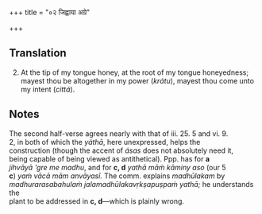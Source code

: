 +++
title = "०२ जिह्वाया अग्रे"

+++
## Translation
2. At the tip of my tongue honey, at the root of my tongue honeyedness;  
mayest thou be altogether in my power (*krátu*), mayest thou come unto  
my intent (*cittá*).

## Notes
The second half-verse agrees nearly with that of iii. 25. 5 and vi. 9.  
2, in both of which the *yáthā*, here unexpressed, helps the  
construction (though the accent of *ásas* does not absolutely need it,  
being capable of being viewed as antithetical). Ppp. has for **a**  
*jihvāyā 'gre me madhu*, and for **c, d** *yathā māṁ kāminy aso* (our 5  
**c**) *yaṁ vācā mām anvāyasī.* The comm. explains *madhūlakam* by  
*madhurarasabahulaṁ jalamadhūlakavṛkṣapuṣpaṁ yathā;* he understands the  
plant to be addressed in **c, d**—which is plainly wrong.
